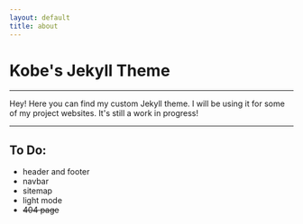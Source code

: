 ```yaml
---
layout: default
title: about
---
```


# Kobe's Jekyll Theme

---

Hey! Here you can find my custom Jekyll theme. I will be using it for some of my project websites.
It's still a work in progress!

---

## To Do:

- header and footer
- navbar
- sitemap
- light mode
- ~~404 page~~